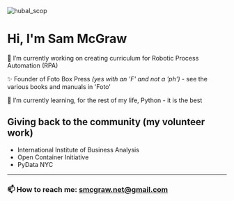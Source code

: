 





![hubal_scop](https://github.com/smcgrawDotNet/smcgrawDotNet/assets/31113440/83511698-381b-49e2-beca-521c9b542538)







# Hi, I'm Sam McGraw 
🔭 I’m currently working on creating curriculum for Robotic Process Automation (RPA)  

✨ Founder of Foto Box Press *(yes with an 'F' and not a 'ph')* - see the various books and manuals in 'Foto'  

🌱 I’m currently learning, for the rest of my life, Python - it is the best  


## Giving back to the community (my volunteer work)
- International Institute of Business Analysis 
- Open Container Initiative
- PyData NYC 
---
### 📫 How to reach me: smcgraw.net@gmail.com

<!--
**smcgrawDotNet/smcgrawDotNet** is a ✨ _special_ ✨ repository because its `README.md` (this file) appears on your GitHub profile.

Here are some ideas to get you started:

- 🔭 I’m currently working on ...
-  ...
- 👯 I’m looking to collaborate on ...
- 🤔 I’m looking for help with ...
- 💬 Ask me about ...
- 📫 How to reach me: ...
- 😄 Pronouns: ...
- ⚡ Fun fact: ...
-->

